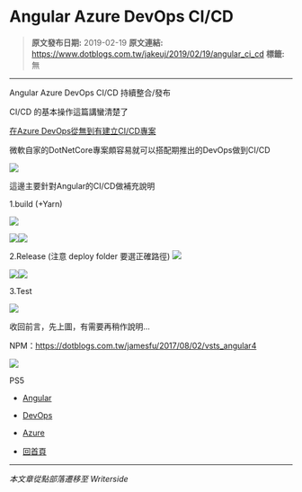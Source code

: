 # Angular Azure DevOps CI/CD

> **原文發布日期:** 2019-02-19
> **原文連結:** https://www.dotblogs.com.tw/jakeuj/2019/02/19/angular_ci_cd
> **標籤:** 無

---

Angular Azure DevOps CI/CD 持續整合/發布

CI/CD 的基本操作這篇講蠻清楚了

[在Azure DevOps從無到有建立CI/CD專案](https://itweihan.azurewebsites.net/blog/10207833/)

微軟自家的DotNetCore專案頗容易就可以搭配期推出的DevOps做到CI/CD

![](https://dotblogsfile.blob.core.windows.net/user/jakeuj/2300d2c9-4fef-49ef-a3b6-0db1727e4490/1554107038_17495.jpg)

這邊主要針對Angular的CI/CD做補充說明

1.build (+Yarn)

![](https://dotblogsfile.blob.core.windows.net/user/jakeuj/2300d2c9-4fef-49ef-a3b6-0db1727e4490/1550575349_27524.jpg)

![](https://dotblogsfile.blob.core.windows.net/user/jakeuj/2300d2c9-4fef-49ef-a3b6-0db1727e4490/1550575363_10611.jpg)![](https://dotblogsfile.blob.core.windows.net/user/jakeuj/2300d2c9-4fef-49ef-a3b6-0db1727e4490/1550575363_18212.jpg)

2.Release (注意 deploy folder 要選正確路徑)
![](https://dotblogsfile.blob.core.windows.net/user/jakeuj/2300d2c9-4fef-49ef-a3b6-0db1727e4490/1550575362_94773.jpg)

![](https://dotblogsfile.blob.core.windows.net/user/jakeuj/2300d2c9-4fef-49ef-a3b6-0db1727e4490/1550577239_36116.jpg)![](https://dotblogsfile.blob.core.windows.net/user/jakeuj/2300d2c9-4fef-49ef-a3b6-0db1727e4490/1550575363_11962.jpg)

3.Test

![](https://dotblogsfile.blob.core.windows.net/user/jakeuj/2300d2c9-4fef-49ef-a3b6-0db1727e4490/1550575363_24462.jpg)

收回前言，先上圖，有需要再稍作說明...

NPM：<https://dotblogs.com.tw/jamesfu/2017/08/02/vsts_angular4>

![](https://card.psnprofiles.com/1/jakeuj.png)

PS5

* [Angular](/jakeuj/Tags?qq=Angular)
* [DevOps](/jakeuj/Tags?qq=DevOps)
* [Azure](/jakeuj/Tags?qq=Azure)

* [回首頁](/jakeuj)

---

*本文章從點部落遷移至 Writerside*
